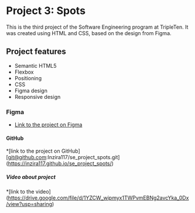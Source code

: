 # Project 3: Spots

This is the third project of the Software Engineering program at TripleTen. It was created using HTML and CSS, based on the design from Figma. 

## Project features

- Semantic HTML5
- Flexbox
- Positioning
- CSS 
- Figma design
- Responsive design

### Figma

  
* [Link to the project on Figma](https://www.figma.com/file/BBNm2bC3lj8QQMHlnqRsga/Sprint-3-Project-%E2%80%94-Spots?type=design&node-id=2%3A60&mode=design&t=afgNFybdorZO6cQo-1)
  
#### GitHub

*[link to the project on GitHub] [git@github.com:Inzira117/se_project_spots.git]
(https://inzira117.github.io/se_project_spots/)

##### Video about project

*[link to the video] (https://drive.google.com/file/d/1YZCW_wipmyx1TWPvmEBNg2avcYka_0Dx/view?usp=sharing)